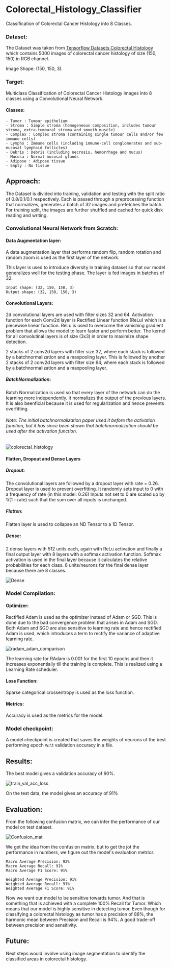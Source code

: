# Colorectal_Histology_Classifier
Classification of Colorectal Cancer Histology into 8 Classes.

### Dataset: 

The Dataset was taken from [Tensorflow Datasets Colorectal Histology](https://www.tensorflow.org/datasets/catalog/colorectal_histology) which contains 5000 images of colorectal cancer histology of size (150, 150) in RGB channel. 

Image Shape: (150, 150, 3).

### Target:
Multiclass Classification of Colorectal Cancer Histology images into 8 classes using a Convolutional Neural Network.

#### Classes:
```
- Tumor : Tumour epithelium
- Stroma : Simple stroma (homogeneous composition, includes tumour stroma, extra-tumoural stroma and smooth muscle)
- Complex : Complex stroma (containing single tumour cells and/or few immune cells)
- Lympho : Immune cells (including immune-cell conglomerates and sub-mucosal lymphoid follicles)
- Debris : Debris (including necrosis, hemorrhage and mucus)
- Mucosa : Normal mucosal glands
- Adipose : Adipose tissue
- Empty : No tissue

```
## Approach:

The Dataset is divided into training, validation and testing with the split ratio of 0.8/0.1/0.1 respectively. Each is passed through a preprocessing function that normalizes, generates a batch of 32 images and prefetches the batch. For training split, the images are further shuffled and cached for quick disk reading and writing.

### Convolutional Neural Network from Scratch:

#### Data Augmentation layer:
A data augmentation layer that performs random flip, random rotation and random zoom is used as the first layer of the network. 

This layer is used to introduce diversity in training dataset so that our model generalizes well for the testing phase. The layer is fed images in batches of 32.
```
Input shape: (32, 150, 150, 3)
Output shape: (32, 150, 150, 3)
```
#### Convolutional Layers:
2d convolutional layers are used with filter sizes 32 and 64. Activation function for each Conv2d layer is Rectified Linear function (ReLu) which is a piecewise linear function. ReLu is used to overcome the vanishing gradient problem that allows the model to learn faster and perform better.
The kernel for all convolutinal layers is of size (3x3) in order to maximize shape detection. 

2 stacks of 2 conv2d layers with filter size 32, where each stack is followed by a batchnormalization and a maxpooling layer. 
This is followed by another 2 stacks of 2 conv2d layers with filter size 64, where each stack is followed by a batchnormalization and a maxpooling layer.

##### BatchNormalization: 
Batch Normalization is used so that every layer of the network can do the learning more independently. It normalizes the output of the previous layers. It is also beenficial because it is used for regularization and hence prevents overfitting. 
###### Note: The initial batchnormalization paper used it before the activation function, but it has since been shown that batchnormalization should be used after the activation function.


![colorectal_histology](https://user-images.githubusercontent.com/47920247/199341500-b5b01544-cfab-40bc-acd7-32e33bf9afad.png)


#### Flatten, Dropout and Dense Layers 
##### Dropout:
The convolutional layers are followed by a dropout layer with rate = 0.26. Dropout layer is used to prevent overfitting. It randomly sets input to 0 with a frequency of rate (in this model: 0.26) Inputs not set to 0 are scaled up by 1/(1 - rate) such that the sum over all inputs is unchanged.
##### Flatten:
Flatten layer is used to collapse an ND Tensor to a 1D Tensor.
##### Dense:
2 dense layers with 512 units each, again with ReLu activation and finally a final output layer with 8 layers with a softmax activation function.
Softmax activation is used in the final layer because it calculates the relative probabilities for each class. 8 units/neurons for the final dense layer because there are 8 classes.

![Dense](https://user-images.githubusercontent.com/47920247/199346216-c7f80f0d-7d03-4321-b0ca-04d6f9fb3e66.png)

### Model Compilation:
#### Optimizer:
Rectified Adam is used as the optimizer instead of Adam or SGD. This is done due to the bad convergence problem that arises in Adam and SGD. Both Adam and SGD are also sensitive to learning rate and hence rectified Adam is used, which introduces a term to rectify the variance of adaptive learning rate. 

![radam_adam_comparison](https://user-images.githubusercontent.com/47920247/199347689-9e13c38c-d0a8-43b0-8bec-82372263879b.png)

The learning rate for RAdam is 0.001 for the first 10 epochs and then it increases exponentially till the training is complete. This is realized using a Learning Rate scheduler.
#### Loss Function:
Sparse categorical crossentropy is used as the loss function.
#### Metrics:
Accuracy is used as the metrics for the model.

### Model checkpoint:
A model checkpoint is created that saves the weights of neurons of the best performing epoch w.r.t validation accuracy in a file.

## Results:
The best model gives a validation accuracy of 90%. 

![train_val_acc_loss](https://user-images.githubusercontent.com/47920247/207989901-da3cc0d9-927e-49bd-b57b-36ee6b32ac4c.png)

On the test data, the model gives an accuracy of 91%

## Evaluation:
From the following confusion matrix, we can infer the performance of our model on test dataset. 

![Confusion_mat](https://user-images.githubusercontent.com/47920247/207989831-0cd0f700-5ab9-4c51-8f18-2ba4b0d7a14d.png)

We get the idea from the confusion matrix, but to get the jot the performance in numbers, we figure out the model's evaluation metrics

```
Macro Average Precision: 92%
Macro Average Recall: 91%
Macro Average F1 Score: 91%

Weighted Average Precision: 91%
Weighted Average Recall: 91%
Weighted Average F1 Score: 91%
```
Now we want our model to be sensitive towards tumor. And that is something that is achieved with a complete 100% Recall for Tumor. 
Which means that our model is highly sensitive in detecting tumor. 
Even though for classifying a colorectal histology as tumor has a precision of 88%, the harmonic mean between Precision and Recall is 94%. A good trade-off between precision and sensitivity.

## Future:
Next steps would involve using image segmentation to identify the classified areas in colorectal histology.
